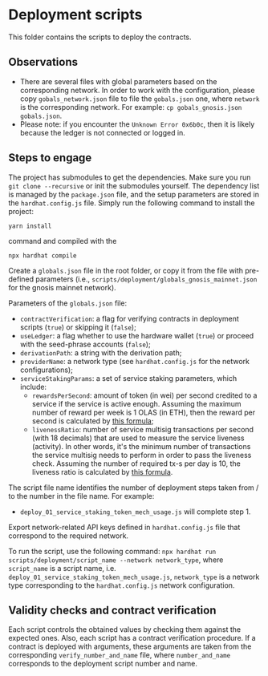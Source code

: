 # Deployment scripts

This folder contains the scripts to deploy the contracts.

## Observations
- There are several files with global parameters based on the corresponding network. In order to work with the configuration, please copy `gobals_network.json` file to file the `gobals.json` one, where `network` is the corresponding network. For example: `cp gobals_gnosis.json gobals.json`.
- Please note: if you encounter the `Unknown Error 0x6b0c`, then it is likely because the ledger is not connected or logged in.

## Steps to engage
The project has submodules to get the dependencies. Make sure you run `git clone --recursive` or init the submodules yourself.
The dependency list is managed by the `package.json` file, and the setup parameters are stored in the `hardhat.config.js` file.
Simply run the following command to install the project:
```
yarn install
```
command and compiled with the
```
npx hardhat compile
```

Create a `globals.json` file in the root folder, or copy it from the file with pre-defined parameters (i.e., `scripts/deployment/globals_gnosis_mainnet.json` for the gnosis mainnet network).

Parameters of the `globals.json` file:
- `contractVerification`: a flag for verifying contracts in deployment scripts (`true`) or skipping it (`false`);
- `useLedger`: a flag whether to use the hardware wallet (`true`) or proceed with the seed-phrase accounts (`false`);
- `derivationPath`: a string with the derivation path;
- `providerName`: a network type (see `hardhat.config.js` for the network configurations);
- `serviceStakingParams`: a set of service staking parameters, which include:
  - `rewardsPerSecond`: amount of token (in wei) per second credited to a service if the service is active enough. Assuming the maximum
    number of reward per week is 1 OLAS (in ETH), then the reward per second is calculated by
    [this formula](https://www.wolframalpha.com/input?i=1+*+10%5E18+%2F+%283600+*+24+*+7%29);
  - `livenessRatio`: number of service multisig transactions per second (with 18 decimals) that are used to measure the service
    liveness (activity). In other words, it's the minimum number of transactions the service multisig needs to perform in order
    to pass the liveness check. Assuming the number of required tx-s per day is 10, the liveness ratio is calculated by
    [this formula](https://www.wolframalpha.com/input?i=%28115740740740740+*+60+*+60+*+24%29+%2F+10%5E18).

The script file name identifies the number of deployment steps taken from / to the number in the file name. For example:
- `deploy_01_service_staking_token_mech_usage.js` will complete step 1.

Export network-related API keys defined in `hardhat.config.js` file that correspond to the required network.

To run the script, use the following command:
`npx hardhat run scripts/deployment/script_name --network network_type`,
where `script_name` is a script name, i.e. `deploy_01_service_staking_token_mech_usage.js`, `network_type` is a network type corresponding to the `hardhat.config.js` network configuration.

## Validity checks and contract verification
Each script controls the obtained values by checking them against the expected ones. Also, each script has a contract verification procedure.
If a contract is deployed with arguments, these arguments are taken from the corresponding `verify_number_and_name` file, where `number_and_name` corresponds to the deployment script number and name.
